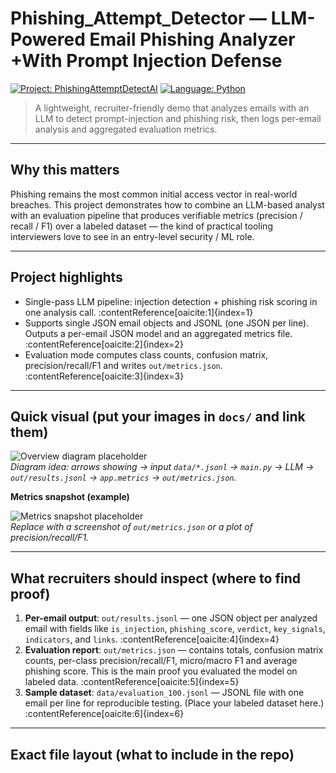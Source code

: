 # Phishing_Attempt_Detector — LLM-Powered Email Phishing Analyzer +With Prompt Injection Defense

[![Project: PhishingAttemptDetectAI](https://img.shields.io/badge/project-phishing--detector-blue)](https://github.com/SedatiKaram/phishingattemptdetectai-gpt)
[![Language: Python](https://img.shields.io/badge/language-Python-3776AB)](https://www.python.org)

> A lightweight, recruiter-friendly demo that analyzes emails with an LLM to detect prompt-injection and phishing risk, then logs per-email analysis and aggregated evaluation metrics.

---

## Why this matters
Phishing remains the most common initial access vector in real-world breaches. This project demonstrates how to combine an LLM-based analyst with an evaluation pipeline that produces verifiable metrics (precision / recall / F1) over a labeled dataset — the kind of practical tooling interviewers love to see in an entry-level security / ML role.

---

## Project highlights
- Single-pass LLM pipeline: injection detection + phishing risk scoring in one analysis call. :contentReference[oaicite:1]{index=1}  
- Supports single JSON email objects and JSONL (one JSON per line). Outputs a per-email JSON model and an aggregated metrics file. :contentReference[oaicite:2]{index=2}
- Evaluation mode computes class counts, confusion matrix, precision/recall/F1 and writes `out/metrics.json`. :contentReference[oaicite:3]{index=3}

---

## Quick visual (put your images in `docs/` and link them)

![Overview diagram placeholder](docs/diagram_overview.png)  
*Diagram idea: arrows showing → input `data/*.jsonl` → `main.py` → LLM → `out/results.jsonl` → `app.metrics` → `out/metrics.json`.*

**Metrics snapshot (example)**

![Metrics snapshot placeholder](docs/metrics_snapshot.png)  
*Replace with a screenshot of `out/metrics.json` or a plot of precision/recall/F1.*

---

## What recruiters should inspect (where to find proof)

1. **Per-email output**: `out/results.jsonl` — one JSON object per analyzed email with fields like `is_injection`, `phishing_score`, `verdict`, `key_signals`, `indicators`, and `links`. :contentReference[oaicite:4]{index=4}  
2. **Evaluation report**: `out/metrics.json` — contains totals, confusion matrix counts, per-class precision/recall/F1, micro/macro F1 and average phishing score. This is the main proof you evaluated the model on labeled data. :contentReference[oaicite:5]{index=5}  
3. **Sample dataset**: `data/evaluation_100.jsonl` — JSONL file with one email per line for reproducible testing. (Place your labeled dataset here.) :contentReference[oaicite:6]{index=6}

---

## Exact file layout (what to include in the repo)
